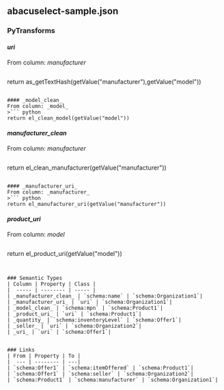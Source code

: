 ## abacuselect-sample.json

### PyTransforms
#### _uri_
From column: _manufacturer_
>``` python
return as_getTextHash(getValue("manufacturer"),getValue("model"))
```

#### _model_clean_
From column: _model_
>``` python
return el_clean_model(getValue("model"))
```

#### _manufacturer_clean_
From column: _manufacturer_
>``` python
return el_clean_manufacturer(getValue("manufacturer"))
```

#### _manufacturer_uri_
From column: _manufacturer_
>``` python
return el_manufacturer_uri(getValue("manufacturer"))
```

#### _product_uri_
From column: _model_
>``` python
return el_product_uri(getValue("model"))
```


### Semantic Types
| Column | Property | Class |
|  ----- | -------- | ----- |
| _manufacturer_clean_ | `schema:name` | `schema:Organization1`|
| _manufacturer_uri_ | `uri` | `schema:Organization1`|
| _model_clean_ | `schema:mpn` | `schema:Product1`|
| _product_uri_ | `uri` | `schema:Product1`|
| _quantity_ | `schema:inventoryLevel` | `schema:Offer1`|
| _seller_ | `uri` | `schema:Organization2`|
| _uri_ | `uri` | `schema:Offer1`|


### Links
| From | Property | To |
|  --- | -------- | ---|
| `schema:Offer1` | `schema:itemOffered` | `schema:Product1`|
| `schema:Offer1` | `schema:seller` | `schema:Organization2`|
| `schema:Product1` | `schema:manufacturer` | `schema:Organization1`|
